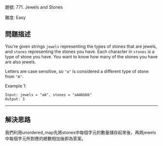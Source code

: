 題號: 771. Jewels and Stones

難度: Easy

## 問題描述
You're given strings `jewels` representing the types of stones that are jewels, and `stones` representing the stones you have. Each character in `stones` is a type of stone you have. You want to know how many of the stones you have are also jewels.

Letters are case sensitive, so `"a"` is considered a different type of stone from `"A"`.

Example 1:
```
Input: jewels = "aA", stones = "aAAbbbb"
Output: 3
```
---
## 解決思路
我們利用unordered_map先將stones中每個字元的數量儲存起來後，再將jewels中每個字元所對應的總數相加後即為答案。

